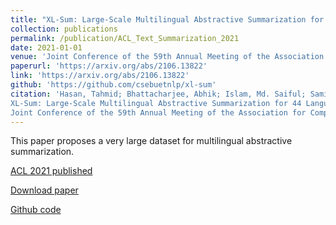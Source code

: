 ```yaml
---
title: "XL-Sum: Large-Scale Multilingual Abstractive Summarization for 44 Languages (2021)"
collection: publications
permalink: /publication/ACL_Text_Summarization_2021
date: 2021-01-01
venue: 'Joint Conference of the 59th Annual Meeting of the Association for Computational Linguistics and the 11th International Joint Conference on Natural Language Processing'
paperurl: 'https://arxiv.org/abs/2106.13822'
link: 'https://arxiv.org/abs/2106.13822'
github: 'https://github.com/csebuetnlp/xl-sum'
citation: 'Hasan, Tahmid; Bhattacharjee, Abhik; Islam, Md. Saiful; Samin, Kazi; Li, Yuan-Fang; <b>Kang, Yong-Bin</b>; Rahman, M. Sohel; Shahriyar, Rifat.
XL-Sum: Large-Scale Multilingual Abstractive Summarization for 44 Languages.
Joint Conference of the 59th Annual Meeting of the Association for Computational Linguistics and the 11th International Joint Conference on Natural Language Processing (ACL-IJCNLP&apos;21)'
---
```


This paper proposes a very large dataset for multilingual abstractive summarization.

[ACL 2021 published](https://arxiv.org/abs/2106.13822)

[Download paper](https://arxiv.org/abs/2106.13822)

[Github code](https://github.com/csebuetnlp/xl-sum)